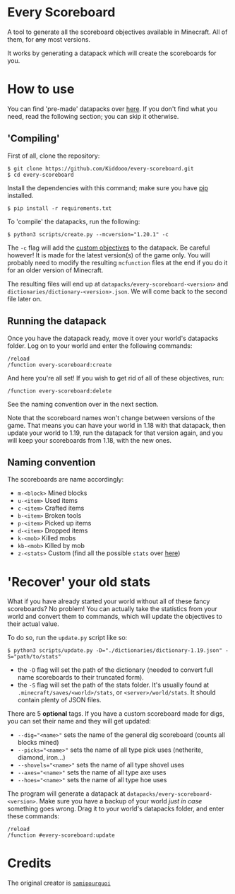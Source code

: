 # Every Scoreboard

A tool to generate all the scoreboard objectives available in Minecraft.
All of them, for ~~any~~ most versions.

It works by generating a datapack which will create the scoreboards for you.

# How to use

You can find 'pre-made' datapacks over [here](https://github.com/Kiddooo/every-scoreboard/tags).
If you don't find what you need, read the following section; you can skip it otherwise.

## 'Compiling'

First of all, clone the repository:
```shell script
$ git clone https://github.com/Kiddooo/every-scoreboard.git
$ cd every-scoreboard
```

Install the dependencies with this command;
make sure you have [pip](https://pip.pypa.io/en/stable/installing/) installed.
```shell script
$ pip install -r requirements.txt
```

To 'compile' the datapacks, run the following:
```shell script
$ python3 scripts/create.py --mcversion="1.20.1" -c
```
The `-c` flag will add the [custom objectives](https://minecraft.gamepedia.com/Statistics#List_of_custom_statistic_names)
to the datapack. Be careful however! It is made for the latest version(s) of the game only.
You will probably need to modify the resulting `mcfunction` files at the end if you
do it for an older version of Minecraft.

The resulting files will end up at `datapacks/every-scoreboard-<version>` and `dictionaries/dictionary-<version>.json`.
We will come back to the second file later on.

## Running the datapack

Once you have the datapack ready, move it over your world's datapacks folder. Log on to your world and enter the following commands:
```
/reload
/function every-scoreboard:create
```

And here you're all set! If you wish to get rid of all of these objectives, run:
```
/function every-scoreboard:delete
```

See the naming convention over in the next section.

Note that the scoreboard names won't change between versions of the game.
That means you can have your world in 1.18 with that datapack, then update your world to 1.19, run the datapack
for that version again, and you will keep your scoreboards from 1.18, with the new ones.

## Naming convention

The scoreboards are name accordingly:
- `m-<block>` Mined blocks
- `u-<item>` Used items
- `c-<item>` Crafted items
- `b-<item>` Broken tools
- `p-<item>` Picked up items
- `d-<item>` Dropped items
- `k-<mob>` Killed mobs
- `kb-<mob>` Killed by mob
- `z-<stats>` Custom (find all the possible `stats` over [here](https://minecraft.gamepedia.com/Statistics#List_of_custom_statistic_names))

# 'Recover' your old stats

What if you have already started your world without all of these fancy scoreboards? No problem!
You can actually take the statistics from your world and convert them to commands, which will update the
objectives to their actual value.

To do so, run the `update.py` script like so:
```shell script
$ python3 scripts/update.py -D="./dictionaries/dictionary-1.19.json" -S="path/to/stats"
```

- the `-D` flag will set the path of the dictionary (needed to convert full name scoreboards to their truncated form).
- the `-S` flag will set the path of the stats folder. It's usually found at `.minecraft/saves/<world>/stats`, or
`<server>/world/stats`. It should contain plenty of JSON files.

There are 5 __optional__ tags. If you have a custom scoreboard made for digs, you can set their name and they will get updated:
- `--dig="<name>"` sets the name of the general dig scoreboard (counts all blocks mined)
- `--picks="<name>"` sets the name of all type pick uses (netherite, diamond, iron...)
- `--shovels="<name>"` sets the name of all type shovel uses
- `--axes="<name>"` sets the name of all type axe uses
- `--hoes="<name>"` sets the name of all type hoe uses

The program will generate a datapack at `datapacks/every-scoreboard-<version>`. Make sure you have a backup of your
world *just in case* something goes wrong. Drag it to your world's datapacks folder,
and enter these commands:
```
/reload
/function #every-scoreboard:update
```

# Credits
The original creator is [`samipourquoi`](https://github.com/samipourquoi)
